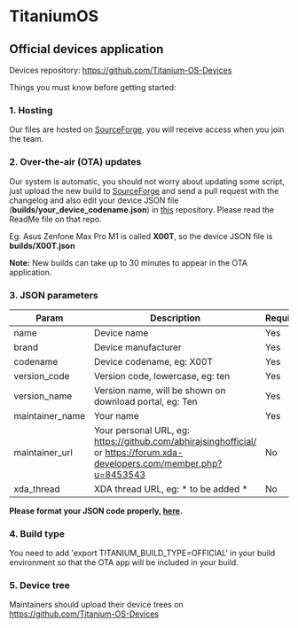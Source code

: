 # TitaniumOS
## Official devices application

Devices repository: https://github.com/Titanium-OS-Devices

Things you must know before getting started:

### 1. Hosting

Our files are hosted on [SourceForge](https://sourceforge.net/projects/TitaniumOS/), you will receive access when you join the team.

### 2. Over-the-air (OTA) updates
Our system is automatic, you should not worry about updating some script, just upload the new build to [SourceForge](https://sourceforge.net/projects/TitaniumOS/) and send a pull request with the changelog and also edit your device JSON file (**builds/your_device_codename.json**) in [this](https://github.com/Titanium-OS-Devices/official_builds) repository. Please read the ReadMe file on that repo.

Eg: Asus Zenfone Max Pro M1 is called **X00T**, so the device JSON file is **builds/X00T.json**

**Note:** New builds can take up to 30 minutes to appear in the OTA application.

### 3. JSON parameters
| Param | Description | Required |
|--|--|--|
| name | Device name | Yes |
| brand | Device manufacturer | Yes |
| codename | Device codename, eg: X00T | Yes |
| version_code | Version code, lowercase, eg: ten | Yes |
| version_name | Version name, will be shown on download portal, eg: Ten | Yes |
| maintainer_name | Your name | Yes |
| maintainer_url | Your personal URL, eg: https://github.com/abhirajsinghofficial/ or https://forum.xda-developers.com/member.php?u=8453543 | No  |
| xda_thread | XDA thread URL, eg: * to be added * | No |

**Please format your JSON code properly, [here](https://jsonformatter.curiousconcept.com/).**

### 4. Build type
You need to add 'export TITANIUM_BUILD_TYPE=OFFICIAL' in your build environment so that the OTA app will be included in your build.

### 5. Device tree
Maintainers should upload their device trees on https://github.com/Titanium-OS-Devices

